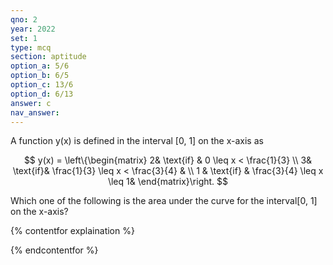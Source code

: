 ```yaml
---
qno: 2
year: 2022
set: 1
type: mcq
section: aptitude
option_a: 5/6
option_b: 6/5
option_c: 13/6
option_d: 6/13
answer: c
nav_answer:
---
```


A function y(x) is defined in the interval [0, 1] on the x-axis as

$$
y(x) = \left\{\begin{matrix} 2& \text{if} & 0 \leq x < \frac{1}{3} \\ 3& \text{if}& \frac{1}{3} \leq x < \frac{3}{4} & \\ 1 & \text{if} & \frac{3}{4} \leq x \leq 1& \end{matrix}\right.
$$

Which one of the following is the area under the curve for the interval[0, 1] on the x-axis?

{% contentfor explaination %}

{% endcontentfor %}